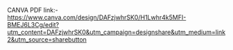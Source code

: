 CANVA PDF link:- https://www.canva.com/design/DAFzjwhrSK0/H1Lwhr4k5MFI-BMEJ6L3Cg/edit?utm_content=DAFzjwhrSK0&utm_campaign=designshare&utm_medium=link2&utm_source=sharebutton

